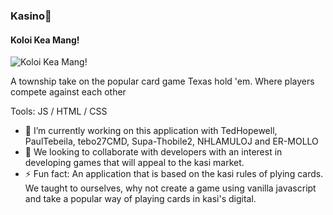 ### Kasino👋
#### Koloi Kea Mang!
![Koloi Kea Mang!](https://arturssmirnovs.github.io/github-profile-readme-generator/images/banner.png)

A township take on the popular card game Texas hold 'em. Where players compete against each other

Tools:  JS / HTML / CSS

- 🔭 I’m currently working on this application with TedHopewell, PaulTebeila, tebo27CMD, Supa-Thobile2, NHLAMULOJ and ER-MOLLO 
- 👯 We looking to collaborate with developers with an interest in developing games that will appeal to the kasi market. 
- ⚡ Fun fact: An application that is based on the kasi rules of plying cards. We taught to ourselves, why not create a game using vanilla javascript and take a popular way of playing cards in kasi's digital. 




